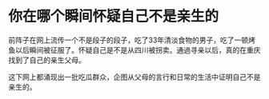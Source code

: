 # 你在哪个瞬间怀疑自己不是亲生的

前阵子在网上流传一个不是段子的段子，吃了33年清淡食物的男子，吃了一顿烤鱼以后瞬间被征服了。怀疑自己是不是从四川被拐卖。通過寻亲以后，真的在重庆找到了自己的亲生父母。 

这下网上都涌现出一批吃瓜群众，企图从父母的言行和日常的生活中证明自己不是亲生的。